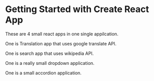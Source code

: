 # Getting Started with Create React App

These are 4 small react apps in one single appilcation.

One is Translation app that uses google translate API.

One is search app that uses wikipedia API.

One is a really small dropdown application.

One is a small accordion application.

